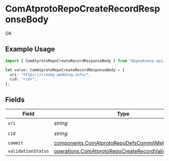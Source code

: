 # ComAtprotoRepoCreateRecordResponseBody

OK

## Example Usage

```typescript
import { ComAtprotoRepoCreateRecordResponseBody } from "@speakeasy-api/bluesky/models/operations";

let value: ComAtprotoRepoCreateRecordResponseBody = {
  uri: "https://creamy-wedding.info/",
  cid: "<id>",
};
```

## Fields

| Field                                                                                                                          | Type                                                                                                                           | Required                                                                                                                       | Description                                                                                                                    |
| ------------------------------------------------------------------------------------------------------------------------------ | ------------------------------------------------------------------------------------------------------------------------------ | ------------------------------------------------------------------------------------------------------------------------------ | ------------------------------------------------------------------------------------------------------------------------------ |
| `uri`                                                                                                                          | *string*                                                                                                                       | :heavy_check_mark:                                                                                                             | N/A                                                                                                                            |
| `cid`                                                                                                                          | *string*                                                                                                                       | :heavy_check_mark:                                                                                                             | N/A                                                                                                                            |
| `commit`                                                                                                                       | [components.ComAtprotoRepoDefsCommitMeta](../../models/components/comatprotorepodefscommitmeta.md)                             | :heavy_minus_sign:                                                                                                             | N/A                                                                                                                            |
| `validationStatus`                                                                                                             | [operations.ComAtprotoRepoCreateRecordValidationStatus](../../models/operations/comatprotorepocreaterecordvalidationstatus.md) | :heavy_minus_sign:                                                                                                             | N/A                                                                                                                            |